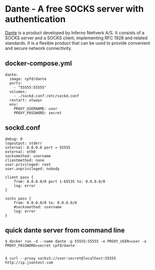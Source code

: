 Dante - A free SOCKS server with authentication
===========================

[Dante][1] is a product developed by Inferno Nettverk A/S. It consists of a
SOCKS server and a SOCKS client, implementing RFC 1928 and related standards.
It is a flexible product that can be used to provide convenient and secure
network connectivity. 

## docker-compose.yml

```
dante:
  image: cpfd/dante
  ports:
    - "55555:55555"
  volumes:
    - ./sockd.conf:/etc/sockd.conf
  restart: always
  env:
    PROXY_USERNAME: user
    PROXY_PASSWORD: secret
```

## sockd.conf

```
debug: 0
logoutput: stderr
internal: 0.0.0.0 port = 55555
external: eth0
socksmethod: username 
clientmethod: none
user.privileged: root
user.unprivileged: nobody

client pass {
    from: 0.0.0.0/0 port 1-65535 to: 0.0.0.0/0
    log: error
}

socks pass {
    from: 0.0.0.0/0 to: 0.0.0.0/0
    #socksmethod: username
    log: error
}
```

## quick dante server from command line

```
$ docker run -d --name dante -p 55555:55555 -e PROXY_USER=user -e PROXY_PASSWORD=secret cpfd/dante


$ curl --proxy socks5://user:secret@localhost:55555 http://ip.jsontest.com
```

[1]: http://www.inet.no/dante/index.html
